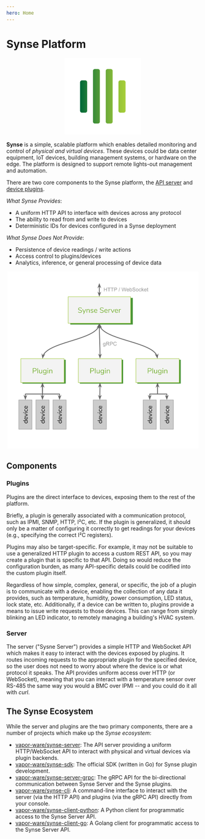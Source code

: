 ```yaml
---
hero: Home
---
```


# Synse Platform

<p align="center"><img src="assets/img/logo.png" width="200px" /></p>

**Synse** is a simple, scalable platform which enables detailed monitoring and control
of *physical and virtual devices*. These devices could be data center equipment,
IoT devices, building management systems, or hardware on the edge. The platform is
designed to support remote lights-out management and automation.

There are two core components to the Synse platform, the [API server](server/intro.md) and
[device plugins](plugins.md).

_What Synse Provides_:

- A uniform HTTP API to interface with devices across any protocol
- The ability to read from and write to devices
- Deterministic IDs for devices configured in a Synse deployment


_What Synse Does Not Provide_:

- Persistence of device readings / write actions
- Access control to plugins/devices
- Analytics, inference, or general processing of device data


<p align="center"><img src="assets/img/high-level-arch.svg" width="500px" /></p>

## Components

### Plugins

Plugins are the direct interface to devices, exposing them to the rest of the platform.

Briefly, a plugin is generally associated with a communication protocol, such as IPMI,
SNMP, HTTP, I²C, etc. If the plugin is generalized, it should only be a matter of configuring
it correctly to get readings for your devices (e.g., specifying the correct I²C registers).

Plugins may also be target-specific. For example, it may not be suitable to use a generalized
HTTP plugin to access a custom REST API, so you may create a plugin that is specific to that
API. Doing so would reduce the configuration burden, as many API-specific details could be
codified into the custom plugin itself.

Regardless of how simple, complex, general, or specific, the job of a plugin is to communicate
with a device, enabling the collection of any data it provides, such as temperature,
humidity, power consumption, LED status, lock state, etc. Additionally, if a device can be
written to, plugins provide a means to issue write requests to those devices. This can range
from simply blinking an LED indicator, to remotely managing a building's HVAC system.

### Server

The server ("Sysne Server") provides a simple HTTP and WebSocket API which makes it easy to interact
with the devices exposed by plugins. It routes incoming requests to the appropriate plugin
for the specified device, so the user does not need to worry about where the device is or
what protocol it speaks. The API provides uniform access over HTTP (or WebSocket), meaning that
you can interact with a temperature sensor over RS-485 the same way you would a BMC over IPMI --
and you could do it all with _curl_.

## The Synse Ecosystem

While the server and plugins are the two primary components, there are a number of projects
which make up the *Synse ecosystem*:

* [vapor-ware/synse-server](https://github.com/vapor-ware/synse-server): The API server providing
    a uniform HTTP/WebSocket API to interact with physical and virtual devices via plugin backends.
* [vapor-ware/synse-sdk](https://github.com/vapor-ware/synse-sdk): The official SDK (written in
    Go) for Synse plugin development.
* [vapor-ware/synse-server-grpc](https://github.com/vapor-ware/synse-server-grpc): The gRPC API
    for the bi-directional communication between Synse Server and the Synse plugins.
* [vapor-ware/synse-cli](https://github.com/vapor-ware/synse-cli): A command-line interface to
    interact with the server (via the HTTP API) and plugins (via the gRPC API) directly from
    your console.
* [vapor-ware/synse-client-python](https://github.com/vapor-ware/synse-client-python): A Python
    client for programmatic access to the Synse Server API.
* [vapor-ware/synse-client-go](https://github.com/vapor-ware/synse-client-go): A Golang client
    for programmatic access to the Synse Server API.
